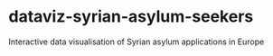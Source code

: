 # dataviz-syrian-asylum-seekers
Interactive data visualisation of Syrian asylum applications in Europe

